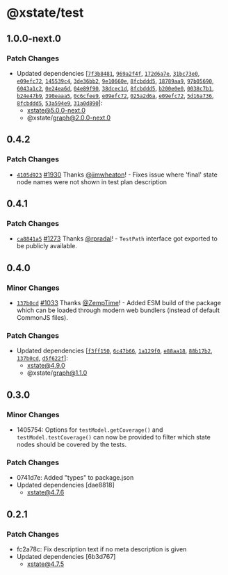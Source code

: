 # @xstate/test

## 1.0.0-next.0

### Patch Changes

- Updated dependencies [[`7f3b8481`](https://github.com/davidkpiano/xstate/commit/7f3b84816564d951b6b29afdd7075256f1f59501), [`969a2f4f`](https://github.com/davidkpiano/xstate/commit/969a2f4fc0bc9147b9a52da25306e5c13b97f159), [`172d6a7e`](https://github.com/davidkpiano/xstate/commit/172d6a7e1e4ab0fa73485f76c52675be8a1f3362), [`31bc73e0`](https://github.com/davidkpiano/xstate/commit/31bc73e05692f29301f5bb5cb4b87b90773e0ef2), [`e09efc72`](https://github.com/davidkpiano/xstate/commit/e09efc720f05246b692d0fdf17cf5d8ac0344ee6), [`145539c4`](https://github.com/davidkpiano/xstate/commit/145539c4cfe1bde5aac247792622428e44342dd6), [`3de36bb2`](https://github.com/davidkpiano/xstate/commit/3de36bb24e8f59f54d571bf587407b1b6a9856e0), [`9e10660e`](https://github.com/davidkpiano/xstate/commit/9e10660ec2f1e89cbb09a1094edb4f6b8a273a99), [`8fcbddd5`](https://github.com/davidkpiano/xstate/commit/8fcbddd51d66716ab1d326d934566a7664a4e175), [`18789aa9`](https://github.com/davidkpiano/xstate/commit/18789aa94669e48b71e2ae22e524d9bbe9dbfc63), [`97b05690`](https://github.com/davidkpiano/xstate/commit/97b05690cd8b30824eb176c813a145d3ef0d2a78), [`6043a1c2`](https://github.com/davidkpiano/xstate/commit/6043a1c28d21ff8cbabc420a6817a02a1a54fcc8), [`0e24ea6d`](https://github.com/davidkpiano/xstate/commit/0e24ea6d62a5c1a8b7e365f2252dc930d94997c4), [`04e89f90`](https://github.com/davidkpiano/xstate/commit/04e89f90f97fe25a45b5908c45f25a513f0fd70f), [`38dcec1d`](https://github.com/davidkpiano/xstate/commit/38dcec1dad60c62cf8c47c88736651483276ff87), [`8fcbddd5`](https://github.com/davidkpiano/xstate/commit/8fcbddd51d66716ab1d326d934566a7664a4e175), [`b200e0e0`](https://github.com/davidkpiano/xstate/commit/b200e0e0b7123797086080b75abdfcf2fce45253), [`0038c7b1`](https://github.com/davidkpiano/xstate/commit/0038c7b1e2050fe7262849aab8fdff4a7ce7cf92), [`b24e47b9`](https://github.com/davidkpiano/xstate/commit/b24e47b9e7a59a5b0527d4386cea3af16c84ca7a), [`390eaaa5`](https://github.com/davidkpiano/xstate/commit/390eaaa523cb0dd243e39c6300e671606c1e45fc), [`0c6cfee9`](https://github.com/davidkpiano/xstate/commit/0c6cfee9a6d603aa1756e3a6d0f76d4da1486caf), [`e09efc72`](https://github.com/davidkpiano/xstate/commit/e09efc720f05246b692d0fdf17cf5d8ac0344ee6), [`025a2d6a`](https://github.com/davidkpiano/xstate/commit/025a2d6a295359a746bee6ffc2953ccc51a6aaad), [`e09efc72`](https://github.com/davidkpiano/xstate/commit/e09efc720f05246b692d0fdf17cf5d8ac0344ee6), [`5d16a736`](https://github.com/davidkpiano/xstate/commit/5d16a73651e97dd0228c5215cb2452a4d9951118), [`8fcbddd5`](https://github.com/davidkpiano/xstate/commit/8fcbddd51d66716ab1d326d934566a7664a4e175), [`53a594e9`](https://github.com/davidkpiano/xstate/commit/53a594e9a1b49ccb1121048a5784676f83950024), [`31a0d890`](https://github.com/davidkpiano/xstate/commit/31a0d890f55d8f0b06772c9fd510b18302b76ebb)]:
  - xstate@5.0.0-next.0
  - @xstate/graph@2.0.0-next.0

## 0.4.2

### Patch Changes

- [`4105d923`](https://github.com/davidkpiano/xstate/commit/4105d923dfddd9ac3ffad33295edea38b0215c89) [#1930](https://github.com/davidkpiano/xstate/pull/1930) Thanks [@jimwheaton](https://github.com/jimwheaton)! - Fixes issue where 'final' state node names were not shown in test plan description

## 0.4.1

### Patch Changes

- [`ca8841a5`](https://github.com/davidkpiano/xstate/commit/ca8841a5da6560f2956b0dfa08eb05252ad1eca5) [#1273](https://github.com/davidkpiano/xstate/pull/1273) Thanks [@rpradal](https://github.com/rpradal)! - `TestPath` interface got exported to be publicly available.

## 0.4.0

### Minor Changes

- [`137b0cd`](https://github.com/davidkpiano/xstate/commit/137b0cdf71054d67f0c5ba2c11021436ec3739ed) [#1033](https://github.com/davidkpiano/xstate/pull/1033) Thanks [@ZempTime](https://github.com/ZempTime)! - Added ESM build of the package which can be loaded through modern web bundlers (instead of default CommonJS files).

### Patch Changes

- Updated dependencies [[`f3ff150`](https://github.com/davidkpiano/xstate/commit/f3ff150f7c50f402704d25cdc053b76836e447e3), [`6c47b66`](https://github.com/davidkpiano/xstate/commit/6c47b66c3289ff161dc96d9b246873f55c9e18f2), [`1a129f0`](https://github.com/davidkpiano/xstate/commit/1a129f0f35995981c160d756a570df76396bfdbd), [`e88aa18`](https://github.com/davidkpiano/xstate/commit/e88aa18431629e1061b74dfd4a961b910e274e0b), [`88b17b2`](https://github.com/davidkpiano/xstate/commit/88b17b2476ff9a0fbe810df9d00db32c2241cd6e), [`137b0cd`](https://github.com/davidkpiano/xstate/commit/137b0cdf71054d67f0c5ba2c11021436ec3739ed), [`d5f622f`](https://github.com/davidkpiano/xstate/commit/d5f622f68f4065a2615b5a4a1caae6b508b4840e)]:
  - xstate@4.9.0
  - @xstate/graph@1.1.0

## 0.3.0

### Minor Changes

- 1405754: Options for `testModel.getCoverage()` and `testModel.testCoverage()` can now be provided to filter which state nodes should be covered by the tests.

### Patch Changes

- 0741d7e: Added "types" to package.json
- Updated dependencies [dae8818]
  - xstate@4.7.6

## 0.2.1

### Patch Changes

- fc2a78c: Fix description text if no meta description is given
- Updated dependencies [6b3d767]
  - xstate@4.7.5
